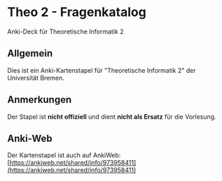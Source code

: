 # Theo 2 - Fragenkatalog
Anki-Deck für Theoretische Informatik 2

## Allgemein
Dies ist ein Anki-Kartenstapel für "Theoretische Informatik 2" der Universität Bremen.

## Anmerkungen
Der Stapel ist **nicht offiziell** und dient **nicht als Ersatz** für die Vorlesung.

## Anki-Web
Der Kartenstapel ist auch auf AnkiWeb:
[https://ankiweb.net/shared/info/973958411](https://ankiweb.net/shared/info/973958411)
